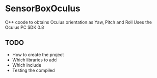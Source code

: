 # SensorBoxOculus
C++ coode to obtains Oculus orientation as Yaw, Pitch and Roll
Uses the Oculus PC SDK 0.8

## TODO
* How to create the project
* Which libraries to add
* Which include
* Testing the compiled
